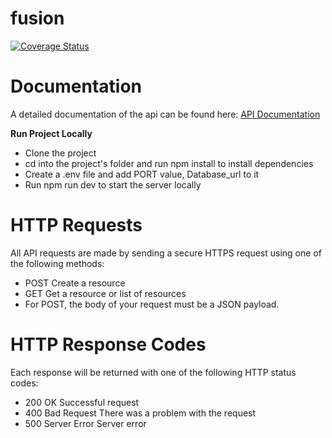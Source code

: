 # fusion

[![Coverage Status](https://coveralls.io/repos/github/donaldcrane/fusion/badge.svg?branch=main)](https://coveralls.io/github/donaldcrane/fusion?branch=main)

# Documentation

A detailed documentation of the api can be found here: [API Documentation](https://documenter.getpostman.com/view/11971882/UzBqqRQV)

**Run Project Locally**

- Clone the project
- cd into the project's folder and run npm install to install dependencies
- Create a .env file and add PORT value, Database_url to it
- Run npm run dev to start the server locally

# HTTP Requests

All API requests are made by sending a secure HTTPS request using one of the following methods:

- POST Create a resource
- GET Get a resource or list of resources
- For POST, the body of your request must be a JSON payload.

# HTTP Response Codes

Each response will be returned with one of the following HTTP status codes:

- 200 OK Successful request
- 400 Bad Request There was a problem with the request
- 500 Server Error Server error
